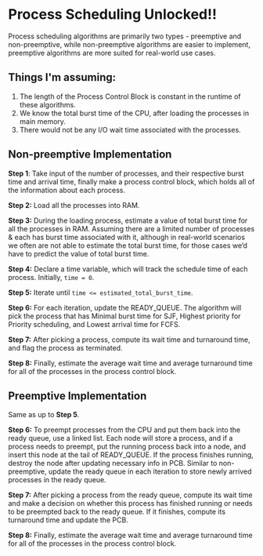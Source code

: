 # Process Scheduling Unlocked!!

Process scheduling algorithms are primarily two types - preemptive and non-preemptive, while non-preemptive algorithms are easier to implement, preemptive algorithms are more suited for real-world use cases.

## Things I'm assuming:
1. The length of the Process Control Block is constant in the runtime of these algorithms.
2. We know the total burst time of the CPU, after loading the processes in main memory.
3. There would not be any I/O wait time associated with the processes.

## Non-preemptive Implementation
**Step 1**: Take input of the number of processes, and their respective burst time and arrival time, finally make a process control block, which holds all of the information about each process.

**Step 2:** Load all the processes into RAM.

**Step 3:** During the loading process, estimate a value of total burst time for all the processes in RAM. Assuming there are a limited number of processes & each has burst time associated with it, although in real-world scenarios we often are not able to estimate the total burst time, for those cases we’d have to predict the value of total burst time.

**Step 4:** Declare a time variable, which will track the schedule time of each process. Initially, `time = 0`.

**Step 5:** Iterate until `time <= estimated_total_burst_time`.

**Step 6:** For each iteration, update the READY_QUEUE. The algorithm will pick the process that has Minimal burst time for SJF, Highest priority for Priority scheduling, and Lowest arrival time for FCFS.

**Step 7:** After picking a process, compute its wait time and turnaround time, and flag the process as terminated.

**Step 8:** Finally, estimate the average wait time and average turnaround time for all of the processes in the process control block.

## Preemptive Implementation
Same as up to **Step 5**.

**Step 6:** To preempt processes from the CPU and put them back into the ready queue, use a linked list. Each node will store a process, and if a process needs to preempt, put the running process back into a node, and insert this node at the tail of READY_QUEUE. If the process finishes running, destroy the node after updating necessary info in PCB. Similar to non-preemptive, update the ready queue in each iteration to store newly arrived processes in the ready queue.

**Step 7:** After picking a process from the ready queue, compute its wait time and make a decision on whether this process has finished running or needs to be preempted back to the ready queue. If it finishes, compute its turnaround time and update the PCB.

**Step 8:** Finally, estimate the average wait time and average turnaround time for all of the processes in the process control block.
